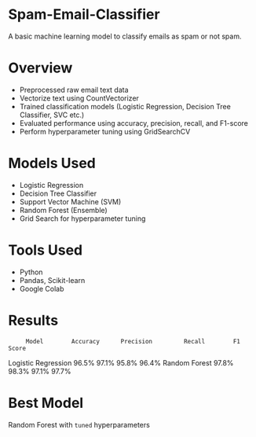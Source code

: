 # Spam-Email-Classifier

A basic machine learning model to classify emails as spam or not spam.

# Overview
- Preprocessed raw email text data
- Vectorize text using CountVectorizer
- Trained classification models (Logistic Regression, Decision Tree Classifier, SVC etc.)
- Evaluated performance using accuracy, precision, recall, and F1-score
- Perform hyperparameter tuning using GridSearchCV

# Models Used
- Logistic Regression
- Decision Tree Classifier
- Support Vector Machine (SVM)
- Random Forest (Ensemble)
- Grid Search for hyperparameter tuning

# Tools Used
- Python
- Pandas, Scikit-learn
- Google Colab

# Results
         Model	      Accuracy	    Precision	      Recall	    F1 Score
Logistic Regression       96.5%	        97.1%	          95.8%	      96.4%
Random Forest	        97.8%	        98.3%	          97.1%	      97.7%

# Best Model
Random Forest with `tuned` hyperparameters
